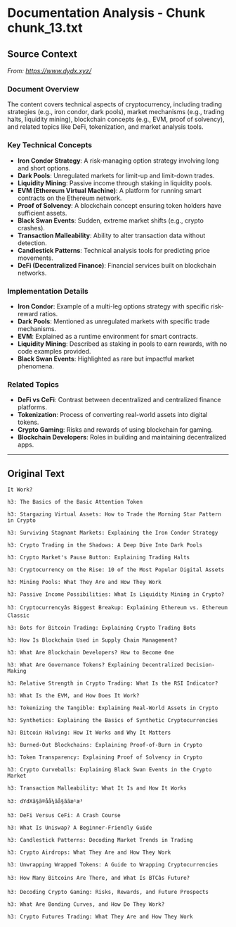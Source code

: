 # Documentation Analysis - Chunk chunk_13.txt

## Source Context
*From: https://www.dydx.xyz/*

### Document Overview  
The content covers technical aspects of cryptocurrency, including trading strategies (e.g., iron condor, dark pools), market mechanisms (e.g., trading halts, liquidity mining), blockchain concepts (e.g., EVM, proof of solvency), and related topics like DeFi, tokenization, and market analysis tools.  

### Key Technical Concepts  
- **Iron Condor Strategy**: A risk-managing option strategy involving long and short options.  
- **Dark Pools**: Unregulated markets for limit-up and limit-down trades.  
- **Liquidity Mining**: Passive income through staking in liquidity pools.  
- **EVM (Ethereum Virtual Machine)**: A platform for running smart contracts on the Ethereum network.  
- **Proof of Solvency**: A blockchain concept ensuring token holders have sufficient assets.  
- **Black Swan Events**: Sudden, extreme market shifts (e.g., crypto crashes).  
- **Transaction Malleability**: Ability to alter transaction data without detection.  
- **Candlestick Patterns**: Technical analysis tools for predicting price movements.  
- **DeFi (Decentralized Finance)**: Financial services built on blockchain networks.  

### Implementation Details  
- **Iron Condor**: Example of a multi-leg options strategy with specific risk-reward ratios.  
- **Dark Pools**: Mentioned as unregulated markets with specific trade mechanisms.  
- **EVM**: Explained as a runtime environment for smart contracts.  
- **Liquidity Mining**: Described as staking in pools to earn rewards, with no code examples provided.  
- **Black Swan Events**: Highlighted as rare but impactful market phenomena.  

### Related Topics  
- **DeFi vs CeFi**: Contrast between decentralized and centralized finance platforms.  
- **Tokenization**: Process of converting real-world assets into digital tokens.  
- **Crypto Gaming**: Risks and rewards of using blockchain for gaming.  
- **Blockchain Developers**: Roles in building and maintaining decentralized apps.

---

## Original Text
```
It Work?

h3: The Basics of the Basic Attention Token

h3: Stargazing Virtual Assets: How to Trade the Morning Star Pattern in Crypto

h3: Surviving Stagnant Markets: Explaining the Iron Condor Strategy

h3: Crypto Trading in the Shadows: A Deep Dive Into Dark Pools

h3: Crypto Market's Pause Button: Explaining Trading Halts

h3: Cryptocurrency on the Rise: 10 of the Most Popular Digital Assets

h3: Mining Pools: What They Are and How They Work

h3: Passive Income Possibilities: What Is Liquidity Mining in Crypto?

h3: Cryptocurrencyâs Biggest Breakup: Explaining Ethereum vs. Ethereum Classic

h3: Bots for Bitcoin Trading: Explaining Crypto Trading Bots

h3: How Is Blockchain Used in Supply Chain Management?

h3: What Are Blockchain Developers? How to Become One

h3: What Are Governance Tokens? Explaining Decentralized Decision-Making

h3: Relative Strength in Crypto Trading: What Is the RSI Indicator?

h3: What Is the EVM, and How Does It Work?

h3: Tokenizing the Tangible: Explaining Real-World Assets in Crypto

h3: Synthetics: Explaining the Basics of Synthetic Cryptocurrencies

h3: Bitcoin Halving: How It Works and Why It Matters

h3: Burned-Out Blockchains: Explaining Proof-of-Burn in Crypto

h3: Token Transparency: Explaining Proof of Solvency in Crypto

h3: Crypto Curveballs: Explaining Black Swan Events in the Crypto Market

h3: Transaction Malleability: What It Is and How It Works

h3: dYdXã§ã®åå¼ãå§ããæ¹æ³

h3: DeFi Versus CeFi: A Crash Course

h3: What Is Uniswap? A Beginner-Friendly Guide

h3: Candlestick Patterns: Decoding Market Trends in Trading

h3: Crypto Airdrops: What They Are and How They Work

h3: Unwrapping Wrapped Tokens: A Guide to Wrapping Cryptocurrencies

h3: How Many Bitcoins Are There, and What Is BTCâs Future?

h3: Decoding Crypto Gaming: Risks, Rewards, and Future Prospects

h3: What Are Bonding Curves, and How Do They Work?

h3: Crypto Futures Trading: What They Are and How They Work

```
